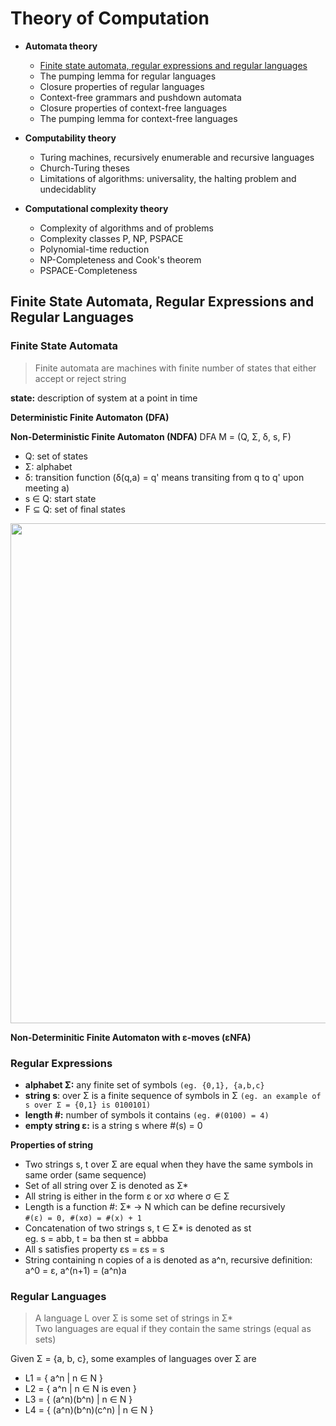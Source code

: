 # Theory of Computation
- **Automata theory**
  - [Finite state automata, regular expressions and regular languages](#finite-state-automata-regular-expressions-and-regular-languages)
  - The pumping lemma for regular languages
  - Closure properties of regular languages
  - Context-free grammars and pushdown automata
  - Closure properties of context-free languages
  - The pumping lemma for context-free languages

- **Computability theory**
  - Turing machines, recursively enumerable and recursive languages
  - Church-Turing theses
  - Limitations of algorithms: universality, the halting problem and undecidablity

- **Computational complexity theory**
  - Complexity of algorithms and of problems
  - Complexity classes P, NP, PSPACE
  - Polynomial-time reduction
  - NP-Completeness and Cook's theorem
  - PSPACE-Completeness

## Finite State Automata, Regular Expressions and Regular Languages
### Finite State Automata
> Finite automata are machines with finite number of states that either accept or reject string

**state:** description of system at a point in time

**Deterministic Finite Automaton (DFA)**

**Non-Deterministic Finite Automaton (NDFA)**
DFA M = (Q, Σ, δ, s, F)
- Q: set of states
- Σ: alphabet
- δ: transition function (δ(q,a) = q' means transiting from q to q' upon meeting a)
- s ∈ Q: start state
- F ⊆ Q: set of final states

<img src=https://github.com/b-knd/notes/blob/main/Theory%20of%20computation/Media/IMG_6BCC0730A23D-1.jpeg), width=800>

**Non-Determinitic Finite Automaton with ε-moves (εNFA)**


### Regular Expressions
- **alphabet Σ:** any finite set of symbols ``(eg. {0,1}, {a,b,c}``
- **string s**: over Σ is a finite sequence of symbols in Σ ``(eg. an example of s over Σ = {0,1} is 0100101)``
- **length #:** number of symbols it contains ``(eg. #(0100) = 4)``
- **empty string ε:** is a string s where #(s) = 0

**Properties of string**
- Two strings s, t over Σ are equal when they have the same symbols in same order (same sequence)
- Set of all string over Σ is denoted as Σ*
- All string is either in the form ε or xσ where σ ∈ Σ
- Length is a function #: Σ* -> N which can be define recursively</br>
  ``#(ε) = 0, #(xσ) = #(x) + 1``
- Concatenation of two strings s, t ∈ Σ* is denoted as st</br>
  eg. s = abb, t = ba then st = abbba
- All s satisfies property εs = εs = s
- String containing n copies of a is denoted as a^n, recursive definition: </br>
  a^0 = ε, a^(n+1) = (a^n)a

### Regular Languages
> A language L over Σ is some set of strings in Σ* </br>
> Two languages are equal if they contain the same strings (equal as sets) 

Given Σ = {a, b, c}, some examples of languages over Σ are
- L1 = { a^n | n ∈ N }
- L2 = { a^n | n ∈ N is even }
- L3 = { (a^n)(b^n) | n ∈ N }
- L4 = { (a^n)(b^n)(c^n) | n ∈ N }
